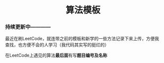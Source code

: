 <!--
 * @Description: 
 * @Author: shadow221213
 * @Date: 2023-10-24 18:46:33
 * @LastEditTime: 2023-10-24 19:28:57
-->
# <div align="center">算法模板</div>

### **持续更新中————**

最近在刷LeetCode，就连带之前的模板和新学的一些方法记录下来上传，方便我查找，也方便不会的人学习（我代码其实写的挺烂的）

在LeetCode上遇见的算法**最后面**有写**题目编号及名称**